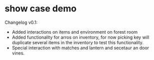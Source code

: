 # show case demo
Changelog v0.1:
* Added interactions on items and environment on forest room
* Added functionality for arros on inventory, for now picking key will duplicate several items in the inventory to test this functionality.
* Special interaction with matches and lantern and secetaur an door vines.

